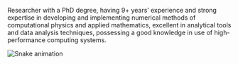 Researcher with a PhD degree, having 9+ years’ experience and strong expertise in developing and implementing numerical methods of computational physics and applied mathematics, excellent in analytical tools and data analysis techniques, possessing a good knowledge in use of high-performance computing systems.


![Snake animation](https://github.com/danis-b/danis-b/blob/output/github-contribution-grid-snake.svg)
